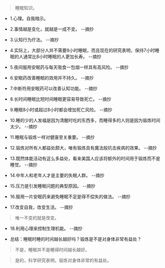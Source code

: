 >睡眠知识。

- 1.心理。自我暗示。

- 2.事情越是变化，就越是一成不变。 --摘抄

- 3.认知行为疗法。 --摘抄

- 4.实际上，大部分人并不需要8小时睡眠，而且现在的研究表明，保持7小时睡眠的人通常比8小时睡眠的人更加长寿。 --摘抄

- 5.夜间服用安眠药与每天吸食一包烟一样具有高风险。 --摘抄

- 6.安眠药改善睡眠的效用并不持久。 --摘抄

- 7.中断符用安眠药可以改善认知功能。 --摘抄

- 8.长时间睡眠比短时间睡眠更容易导致死亡。 --摘抄

- 9.睡眠8小时或超过8小时都会增加死亡风险。 --摘抄

- 10.睡的少的人发福是因为清醒时吃的东西多，而睡得多的人则是因为锻炼时间太少。 --摘抄

- 11.睡眠与锻炼一样对健康至关重要。 --摘抄

- 12.锻炼对所有人都益处颇大，唯有锻炼具有魔法般抗击疾病的效果。 --摘抄

- 13.既然体能活动有这么多益处，看来美国人应该将额外的时间用于锻炼而不是睡觉。 --摘抄

- 14.中年人和老年人才是主要的失眠人群。 --摘抄

- 15.压力是引发睡眠问题的典型原因。 --摘抄

- 16.服用一片安眠药来避免睡眠不足是得不偿失的做法。 --摘抄

- 17.改变自我，改变生活。 --摘抄

>唯一不变的就是改变。

- 18.利用心理来控制生理机能。 --摘抄

- 总结：睡眠时睡的时间越长越好吗？锻炼是不是对身体非常有益处？

>不是，睡眠并不是睡得时间越长越好。

>是的，科学研究表明，锻炼对身体非常的有益处。

